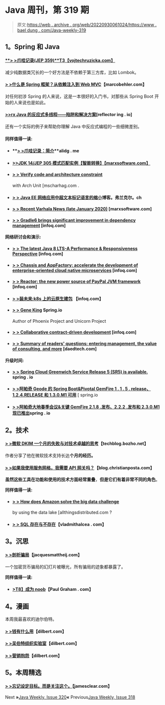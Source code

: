 # Java 周刊，第 319 期

> 原文:[https://web . archive . org/web/20220930061024/https://www . bael dung . com/Java-weekly-319](https://web.archive.org/web/20220930061024/https://www.baeldung.com/java-weekly-319)

## **1。Spring 和 Java**

#### [**> >爪哇记录(JEP 359)**T3【vojtechruzicka.com】](https://web.archive.org/web/20220626084401/https://www.vojtechruzicka.com/java-records/)

减少纯数据类冗长的一个好方法是不依赖于第三方库，比如 Lombok。

#### **[> >什么是 Spring 框架？从依赖注入到 Web MVC](https://web.archive.org/web/20220626084401/https://www.marcobehler.com/guides/spring-framework)**【marcobehler.com】

对任何初涉 Spring 的人来说，这是一本很好的入门书，对那些从 Spring Boot 开始的人来说也是如此。

#### [**>>rx Java 的反应式多线程——陷阱和解决方案**](https://web.archive.org/web/20220626084401/https://reflectoring.io/rxjava-reactive-batch-processing/)[reflector ing . io]

还有一个实际的例子来帮助你理解 Java 中反应式编程的一些细微差别。

#### **同样值得一读:**

*   #### **[> >爪哇记录：简介](https://web.archive.org/web/20220626084401/https://alidg.me/blog/2020/1/31/java14-records)**alidg . me

*   #### [**>>JDK 14/JEP 305 模式匹配实例【智能转换】【marxsoftware.com】**](https://web.archive.org/web/20220626084401/https://marxsoftware.blogspot.com/2020/02/jdk14-instanceof-pattern-matching.html)

*   #### [**> > Verify code and architecture constraint**](https://web.archive.org/web/20220626084401/https://www.mscharhag.com/software-development/architecture-validation-with-archunit)

    with Arch Unit [mscharhag.com .
*   #### [**> > Java EE 网络应用中超文本标记语言的缩小**](https://web.archive.org/web/20220626084401/https://blog.frankel.ch/minification-html-javaee-webapps/)博客。弗兰克尔。ch

*   #### [**> > Recent Varhala News (late January 2020)**](https://web.archive.org/web/20220626084401/https://marxsoftware.blogspot.com/2020/01/recent-valhalla-news-late-january-2020.html) [marxsoftware.com]

*   #### [**> > Gradle6 brings significant improvement in dependency management**](https://web.archive.org/web/20220626084401/https://www.infoq.com/news/2020/01/gradle-releases-version-6/?utm_campaign=infoq_content&utm_source=infoq&utm_medium=feed&utm_term=Java) [infoq.com]

**网络研讨会和演示:**

*   #### **[> > The latest Java 8 LTS-A Performance & Responsiveness Perspective](https://web.archive.org/web/20220626084401/https://www.infoq.com/presentations/java-8-13-performance/?utm_campaign=infoq_content&utm_source=infoq&utm_medium=feed&utm_term=Java)** [infoq.com]

*   #### [**> > Chassis and AppFactory: accelerate the development of enterprise-oriented cloud native microservices**](https://web.archive.org/web/20220626084401/https://www.infoq.com/presentations/scotiabank-chassis-appfactory/?utm_campaign=infoq_content&utm_source=infoq&utm_medium=feed&utm_term=Java) [infoq.com]

*   #### [**> > Reactor: the new power source of PayPal JVM framework**](https://web.archive.org/web/20220626084401/https://www.infoq.com/presentations/paypal-reactor/?utm_campaign=infoq_content&utm_source=infoq&utm_medium=feed&utm_term=Java) [infoq.com]

*   #### **[> >装未来:k8s 上的云原生建包](https://web.archive.org/web/20220626084401/https://www.infoq.com/presentations/buildpack-cli/?utm_campaign=infoq_content&utm_source=infoq&utm_medium=feed&utm_term=Java)** 【infoq.com】

*   #### [**> > Gene King**](https://web.archive.org/web/20220626084401/https://spring.io/blog/2020/01/30/the-phoenix-project-and-the-unicorn-project-author-gene-kim) Spring.io

    Author of Phoenix Project and Unicorn Project
*   #### [**> > Collaborative contract-driven development**](https://web.archive.org/web/20220626084401/https://www.infoq.com/presentations/collaborative-contract-driven-development/?utm_campaign=infoq_content&utm_source=infoq&utm_medium=feed&utm_term=Java) [infoq.com]

*   #### [**> > Summary of readers' questions: entering management, the value of consulting, and more**](https://web.archive.org/web/20220626084401/https://daedtech.com/reader-question-round-up-getting-into-management-the-value-of-consulting-and-more/) [daedtech.com]

**升级时间:**

*   #### **[> > Spring Cloud Greenwich Service Release 5 (SR5) is available.](https://web.archive.org/web/20220626084401/https://spring.io/blog/2020/02/01/spring-cloud-greenwich-service-release-5-sr5-is-available)** spring . io

*   [**> >阿帕奇 Geode 的 Spring Boot&Pivotal GemFire 1 . 1 . 5 . release、1.2.4.RELEASE 和 1.3.0.M1 可用**](https://web.archive.org/web/20220626084401/https://spring.io/blog/2020/02/01/spring-boot-for-apache-geode-pivotal-gemfire-1-1-5-release-1-2-4-release-and-1-3-0-m1-are-available) [ spring.io
*   #### [**> >阿帕奇大地春季会议&关键 GemFire 2.1.8 .发布、2.2.2 .发布和 2.3.0.M1 现已推出**](https://web.archive.org/web/20220626084401/https://spring.io/blog/2020/02/01/spring-session-for-apache-geode-pivotal-gemfire-2-1-8-release-2-2-2-release-and-2-3-0-m1-are-now-available)spring . io

## **2。技术**

#### [**> >微软 DKIM 一个月的失败与对技术卓越的思考**](https://web.archive.org/web/20220626084401/https://techblog.bozho.net/one-month-of-microsoft-dkim-failure-and-thoughts-on-technical-excellence/)【techblog.bozho.net】

作者分享了他在微软技术支持长达**个月的经历。**

#### [**> >如果我使用服务网格，我需要 API 网关吗？**](https://web.archive.org/web/20220626084401/https://blog.christianposta.com/microservices/do-i-need-an-api-gateway-if-i-have-a-service-mesh/)【blog.christianposta.com】

**虽然这些工具在功能和使用的技术方面经常重叠**，**但是它们有着非常不同的角色**。

**同样值得一读:**

*   #### [**> > How does Amazon solve the big data challenge**](https://web.archive.org/web/20220626084401/https://www.allthingsdistributed.com/2020/01/aws-datalake.html)

    by using the data lake [allthingsdistributed.com ?
*   #### [**> > SQL 存在与不存在**](https://web.archive.org/web/20220626084401/https://vladmihalcea.com/sql-exists/)【vladmithalcea . com】

## **3。沉思**

#### [**> >剖析骗局**](https://web.archive.org/web/20220626084401/https://jacquesmattheij.com/anatomy-of-a-scam/)【jacquesmattheij.com】

一个加密货币骗局的幻灯片被曝光，所有骗局的迹象都暴露了。

**同样值得一读:**

*   #### [**>T8】成为 noob**](https://web.archive.org/web/20220626084401/http://www.paulgraham.com/noob.html)【Paul Graham . com】

## **4。漫画**

本周我最喜欢的迪尔伯特。

#### [**> >钱有什么用**](https://web.archive.org/web/20220626084401/https://dilbert.com/strip/2020-01-31)【dilbert.com】

#### [**> >呆伯特组织实验室**](https://web.archive.org/web/20220626084401/https://dilbert.com/strip/2020-02-03)【dilbert.com】

#### [**> >营销抱怨**](https://web.archive.org/web/20220626084401/https://dilbert.com/strip/2020-02-04)【dilbert.com】

## **5。本周精选**

#### **[> >忘记设定目标。而是关注这个。](https://web.archive.org/web/20220626084401/https://jamesclear.com/goals-systems)**【jamesclear.com】

Next **»**[Java Weekly, Issue 320](/web/20220626084401/https://www.baeldung.com/java-weekly-320)**«** Previous[Java Weekly, Issue 318](/web/20220626084401/https://www.baeldung.com/java-weekly-318)